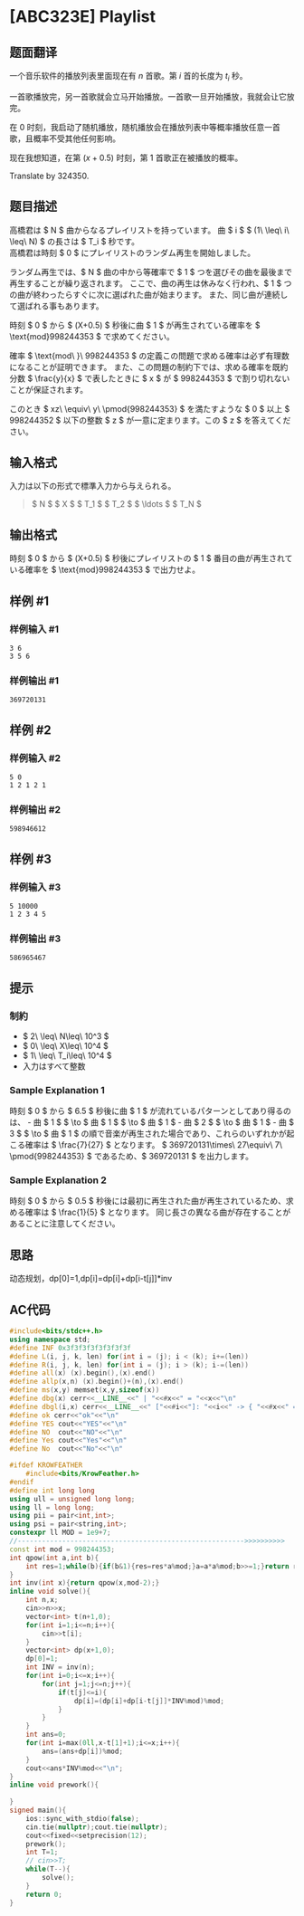 # [ABC323E] Playlist

## 题面翻译

一个音乐软件的播放列表里面现在有 $n$ 首歌。第 $i$ 首的长度为 $t_i$ 秒。

一首歌播放完，另一首歌就会立马开始播放。一首歌一旦开始播放，我就会让它放完。

在 $0$ 时刻，我启动了随机播放，随机播放会在播放列表中等概率播放任意一首歌，且概率不受其他任何影响。

现在我想知道，在第 $(x+0.5)$ 时刻，第 $1$ 首歌正在被播放的概率。

Translate by 324350.

## 题目描述

[problemUrl]: https://atcoder.jp/contests/abc323/tasks/abc323_e

高橋君は $ N $ 曲からなるプレイリストを持っています。 曲 $ i $ $ (1\ \leq\ i\ \leq\ N) $ の長さは $ T_i $ 秒です。  
高橋君は時刻 $ 0 $ にプレイリストのランダム再生を開始しました。

ランダム再生では、$ N $ 曲の中から等確率で $ 1 $ つを選びその曲を最後まで再生することが繰り返されます。 ここで、曲の再生は休みなく行われ、$ 1 $ つの曲が終わったらすぐに次に選ばれた曲が始まります。 また、同じ曲が連続して選ばれる事もあります。

時刻 $ 0 $ から $ (X+0.5) $ 秒後に曲 $ 1 $ が再生されている確率を $ \text{mod}998244353 $ で求めてください。

確率 $ \text{mod\ }\ 998244353 $ の定義この問題で求める確率は必ず有理数になることが証明できます。 また、この問題の制約下では、求める確率を既約分数 $ \frac{y}{x} $ で表したときに $ x $ が $ 998244353 $ で割り切れないことが保証されます。

このとき $ xz\ \equiv\ y\ \pmod{998244353} $ を満たすような $ 0 $ 以上 $ 998244352 $ 以下の整数 $ z $ が一意に定まります。この $ z $ を答えてください。

## 输入格式

入力は以下の形式で標準入力から与えられる。

> $ N $ $ X $ $ T_1 $ $ T_2 $ $ \ldots $ $ T_N $

## 输出格式

時刻 $ 0 $ から $ (X+0.5) $ 秒後にプレイリストの $ 1 $ 番目の曲が再生されている確率を $ \text{mod}998244353 $ で出力せよ。

## 样例 #1

### 样例输入 #1

```
3 6
3 5 6
```

### 样例输出 #1

```
369720131
```

## 样例 #2

### 样例输入 #2

```
5 0
1 2 1 2 1
```

### 样例输出 #2

```
598946612
```

## 样例 #3

### 样例输入 #3

```
5 10000
1 2 3 4 5
```

### 样例输出 #3

```
586965467
```

## 提示

### 制約

- $ 2\ \leq\ N\leq\ 10^3 $
- $ 0\ \leq\ X\leq\ 10^4 $
- $ 1\ \leq\ T_i\leq\ 10^4 $
- 入力はすべて整数

### Sample Explanation 1

時刻 $ 0 $ から $ 6.5 $ 秒後に曲 $ 1 $ が流れているパターンとしてあり得るのは、 - 曲 $ 1 $ $ \to $ 曲 $ 1 $ $ \to $ 曲 $ 1 $ - 曲 $ 2 $ $ \to $ 曲 $ 1 $ - 曲 $ 3 $ $ \to $ 曲 $ 1 $ の順で音楽が再生された場合であり、これらのいずれかが起こる確率は $ \frac{7}{27} $ となります。 $ 369720131\times\ 27\equiv\ 7\ \pmod{998244353} $ であるため、$ 369720131 $ を出力します。

### Sample Explanation 2

時刻 $ 0 $ から $ 0.5 $ 秒後には最初に再生された曲が再生されているため、求める確率は $ \frac{1}{5} $ となります。 同じ長さの異なる曲が存在することがあることに注意してください。

## 思路
动态规划，dp[0]=1,dp[i]=dp[i]+dp[i-t[j]]*inv

## AC代码
```cpp
#include<bits/stdc++.h>
using namespace std;
#define INF 0x3f3f3f3f3f3f3f3f
#define L(i, j, k, len) for(int i = (j); i < (k); i+=(len))
#define R(i, j, k, len) for(int i = (j); i > (k); i-=(len))
#define all(x) (x).begin(),(x).end()
#define allp(x,n) (x).begin()+(n),(x).end()
#define ms(x,y) memset(x,y,sizeof(x))
#define dbg(x) cerr<<__LINE__<<" | "<<#x<<" = "<<x<<"\n"
#define dbgl(i,x) cerr<<__LINE__<<" ["<<#i<<"]: "<<i<<" -> { "<<#x<<" = "<<x<<" }\n"
#define ok cerr<<"ok"<<"\n"
#define YES cout<<"YES"<<"\n"
#define NO  cout<<"NO"<<"\n"
#define Yes cout<<"Yes"<<"\n"
#define No  cout<<"No"<<"\n"

#ifdef KROWFEATHER
    #include<bits/KrowFeather.h>
#endif
#define int long long
using ull = unsigned long long;                                                                              
using ll = long long;
using pii = pair<int,int>;
using psi = pair<string,int>;
constexpr ll MOD = 1e9+7;
//-------------------------------------------------------->>>>>>>>>>
const int mod = 998244353;
int qpow(int a,int b){
    int res=1;while(b){if(b&1){res=res*a%mod;}a=a*a%mod;b>>=1;}return res;
}
int inv(int x){return qpow(x,mod-2);}
inline void solve(){
    int n,x;
    cin>>n>>x;
    vector<int> t(n+1,0);
    for(int i=1;i<=n;i++){
        cin>>t[i];
    }
    vector<int> dp(x+1,0);
    dp[0]=1;
    int INV = inv(n);
    for(int i=0;i<=x;i++){
        for(int j=1;j<=n;j++){
            if(t[j]<=i){
                dp[i]=(dp[i]+dp[i-t[j]]*INV%mod)%mod;
            }
        }
    }
    int ans=0;
    for(int i=max(0ll,x-t[1]+1);i<=x;i++){
        ans=(ans+dp[i])%mod;
    }
    cout<<ans*INV%mod<<"\n";
}
inline void prework(){
    
}
signed main(){
    ios::sync_with_stdio(false);
    cin.tie(nullptr);cout.tie(nullptr);
    cout<<fixed<<setprecision(12);
    prework();
    int T=1; 
    // cin>>T;
    while(T--){
        solve();
    }
    return 0;
}
```
